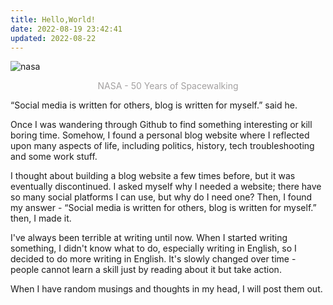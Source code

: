 ```yaml
---
title: Hello,World!
date: 2022-08-19 23:42:41
updated: 2022-08-22
---
```



![nasa](https://s2.loli.net/2023/09/22/6zOYbmePW2nlKqQ.jpg)<center><font color= #a3a0a0>NASA - 50 Years of Spacewalking</font></center>


“Social media is written for others,  blog is written for myself.” said he.

Once I was wandering through Github to find something interesting or kill boring time. Somehow, I found a personal blog website where I reflected upon many aspects of life, including politics, history, tech troubleshooting and some work stuff.

I thought about building a blog website a few times before, but it was eventually discontinued. I asked myself why I needed a website; there have so many social platforms I can use, but why do I need one? Then, I found my answer - “Social media is written for others, blog is written for myself.” then, I made it.

I've always been terrible at writing until now. When I started writing something, I didn't know what to do, especially writing in English, so I decided to do more writing in English. It's slowly changed over time - people cannot learn a skill just by reading about it but take action.

When I have random musings and thoughts in my head, I will post them out.